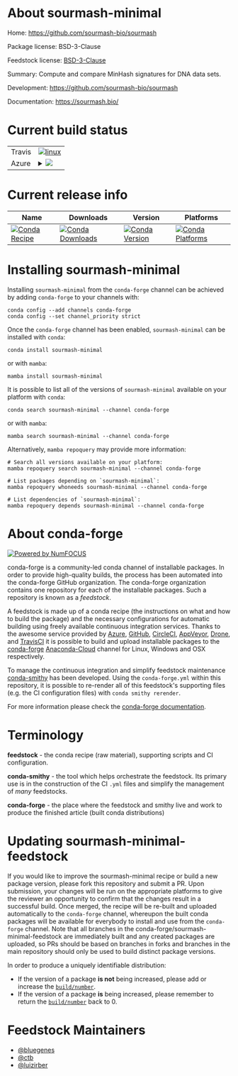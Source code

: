 About sourmash-minimal
======================

Home: https://github.com/sourmash-bio/sourmash

Package license: BSD-3-Clause

Feedstock license: [BSD-3-Clause](https://github.com/conda-forge/sourmash-minimal-feedstock/blob/main/LICENSE.txt)

Summary: Compute and compare MinHash signatures for DNA data sets.

Development: https://github.com/sourmash-bio/sourmash

Documentation: https://sourmash.bio/

Current build status
====================


<table><tr>
    <td>Travis</td>
    <td>
      <a href="https://app.travis-ci.com/conda-forge/sourmash-minimal-feedstock">
        <img alt="linux" src="https://img.shields.io/travis/com/conda-forge/sourmash-minimal-feedstock/main.svg?label=Linux">
      </a>
    </td>
  </tr>
    
  <tr>
    <td>Azure</td>
    <td>
      <details>
        <summary>
          <a href="https://dev.azure.com/conda-forge/feedstock-builds/_build/latest?definitionId=9878&branchName=main">
            <img src="https://dev.azure.com/conda-forge/feedstock-builds/_apis/build/status/sourmash-minimal-feedstock?branchName=main">
          </a>
        </summary>
        <table>
          <thead><tr><th>Variant</th><th>Status</th></tr></thead>
          <tbody><tr>
              <td>linux_64_python3.10.____cpython</td>
              <td>
                <a href="https://dev.azure.com/conda-forge/feedstock-builds/_build/latest?definitionId=9878&branchName=main">
                  <img src="https://dev.azure.com/conda-forge/feedstock-builds/_apis/build/status/sourmash-minimal-feedstock?branchName=main&jobName=linux&configuration=linux%20linux_64_python3.10.____cpython" alt="variant">
                </a>
              </td>
            </tr><tr>
              <td>linux_64_python3.8.____cpython</td>
              <td>
                <a href="https://dev.azure.com/conda-forge/feedstock-builds/_build/latest?definitionId=9878&branchName=main">
                  <img src="https://dev.azure.com/conda-forge/feedstock-builds/_apis/build/status/sourmash-minimal-feedstock?branchName=main&jobName=linux&configuration=linux%20linux_64_python3.8.____cpython" alt="variant">
                </a>
              </td>
            </tr><tr>
              <td>linux_64_python3.9.____cpython</td>
              <td>
                <a href="https://dev.azure.com/conda-forge/feedstock-builds/_build/latest?definitionId=9878&branchName=main">
                  <img src="https://dev.azure.com/conda-forge/feedstock-builds/_apis/build/status/sourmash-minimal-feedstock?branchName=main&jobName=linux&configuration=linux%20linux_64_python3.9.____cpython" alt="variant">
                </a>
              </td>
            </tr><tr>
              <td>linux_aarch64_python3.10.____cpython</td>
              <td>
                <a href="https://dev.azure.com/conda-forge/feedstock-builds/_build/latest?definitionId=9878&branchName=main">
                  <img src="https://dev.azure.com/conda-forge/feedstock-builds/_apis/build/status/sourmash-minimal-feedstock?branchName=main&jobName=linux&configuration=linux%20linux_aarch64_python3.10.____cpython" alt="variant">
                </a>
              </td>
            </tr><tr>
              <td>linux_aarch64_python3.8.____cpython</td>
              <td>
                <a href="https://dev.azure.com/conda-forge/feedstock-builds/_build/latest?definitionId=9878&branchName=main">
                  <img src="https://dev.azure.com/conda-forge/feedstock-builds/_apis/build/status/sourmash-minimal-feedstock?branchName=main&jobName=linux&configuration=linux%20linux_aarch64_python3.8.____cpython" alt="variant">
                </a>
              </td>
            </tr><tr>
              <td>linux_aarch64_python3.9.____cpython</td>
              <td>
                <a href="https://dev.azure.com/conda-forge/feedstock-builds/_build/latest?definitionId=9878&branchName=main">
                  <img src="https://dev.azure.com/conda-forge/feedstock-builds/_apis/build/status/sourmash-minimal-feedstock?branchName=main&jobName=linux&configuration=linux%20linux_aarch64_python3.9.____cpython" alt="variant">
                </a>
              </td>
            </tr><tr>
              <td>linux_ppc64le_python3.10.____cpython</td>
              <td>
                <a href="https://dev.azure.com/conda-forge/feedstock-builds/_build/latest?definitionId=9878&branchName=main">
                  <img src="https://dev.azure.com/conda-forge/feedstock-builds/_apis/build/status/sourmash-minimal-feedstock?branchName=main&jobName=linux&configuration=linux%20linux_ppc64le_python3.10.____cpython" alt="variant">
                </a>
              </td>
            </tr><tr>
              <td>linux_ppc64le_python3.8.____cpython</td>
              <td>
                <a href="https://dev.azure.com/conda-forge/feedstock-builds/_build/latest?definitionId=9878&branchName=main">
                  <img src="https://dev.azure.com/conda-forge/feedstock-builds/_apis/build/status/sourmash-minimal-feedstock?branchName=main&jobName=linux&configuration=linux%20linux_ppc64le_python3.8.____cpython" alt="variant">
                </a>
              </td>
            </tr><tr>
              <td>linux_ppc64le_python3.9.____cpython</td>
              <td>
                <a href="https://dev.azure.com/conda-forge/feedstock-builds/_build/latest?definitionId=9878&branchName=main">
                  <img src="https://dev.azure.com/conda-forge/feedstock-builds/_apis/build/status/sourmash-minimal-feedstock?branchName=main&jobName=linux&configuration=linux%20linux_ppc64le_python3.9.____cpython" alt="variant">
                </a>
              </td>
            </tr><tr>
              <td>osx_64_python3.10.____cpython</td>
              <td>
                <a href="https://dev.azure.com/conda-forge/feedstock-builds/_build/latest?definitionId=9878&branchName=main">
                  <img src="https://dev.azure.com/conda-forge/feedstock-builds/_apis/build/status/sourmash-minimal-feedstock?branchName=main&jobName=osx&configuration=osx%20osx_64_python3.10.____cpython" alt="variant">
                </a>
              </td>
            </tr><tr>
              <td>osx_64_python3.8.____cpython</td>
              <td>
                <a href="https://dev.azure.com/conda-forge/feedstock-builds/_build/latest?definitionId=9878&branchName=main">
                  <img src="https://dev.azure.com/conda-forge/feedstock-builds/_apis/build/status/sourmash-minimal-feedstock?branchName=main&jobName=osx&configuration=osx%20osx_64_python3.8.____cpython" alt="variant">
                </a>
              </td>
            </tr><tr>
              <td>osx_64_python3.9.____cpython</td>
              <td>
                <a href="https://dev.azure.com/conda-forge/feedstock-builds/_build/latest?definitionId=9878&branchName=main">
                  <img src="https://dev.azure.com/conda-forge/feedstock-builds/_apis/build/status/sourmash-minimal-feedstock?branchName=main&jobName=osx&configuration=osx%20osx_64_python3.9.____cpython" alt="variant">
                </a>
              </td>
            </tr><tr>
              <td>osx_arm64_python3.10.____cpython</td>
              <td>
                <a href="https://dev.azure.com/conda-forge/feedstock-builds/_build/latest?definitionId=9878&branchName=main">
                  <img src="https://dev.azure.com/conda-forge/feedstock-builds/_apis/build/status/sourmash-minimal-feedstock?branchName=main&jobName=osx&configuration=osx%20osx_arm64_python3.10.____cpython" alt="variant">
                </a>
              </td>
            </tr><tr>
              <td>osx_arm64_python3.8.____cpython</td>
              <td>
                <a href="https://dev.azure.com/conda-forge/feedstock-builds/_build/latest?definitionId=9878&branchName=main">
                  <img src="https://dev.azure.com/conda-forge/feedstock-builds/_apis/build/status/sourmash-minimal-feedstock?branchName=main&jobName=osx&configuration=osx%20osx_arm64_python3.8.____cpython" alt="variant">
                </a>
              </td>
            </tr><tr>
              <td>osx_arm64_python3.9.____cpython</td>
              <td>
                <a href="https://dev.azure.com/conda-forge/feedstock-builds/_build/latest?definitionId=9878&branchName=main">
                  <img src="https://dev.azure.com/conda-forge/feedstock-builds/_apis/build/status/sourmash-minimal-feedstock?branchName=main&jobName=osx&configuration=osx%20osx_arm64_python3.9.____cpython" alt="variant">
                </a>
              </td>
            </tr><tr>
              <td>win_64_python3.10.____cpython</td>
              <td>
                <a href="https://dev.azure.com/conda-forge/feedstock-builds/_build/latest?definitionId=9878&branchName=main">
                  <img src="https://dev.azure.com/conda-forge/feedstock-builds/_apis/build/status/sourmash-minimal-feedstock?branchName=main&jobName=win&configuration=win%20win_64_python3.10.____cpython" alt="variant">
                </a>
              </td>
            </tr><tr>
              <td>win_64_python3.8.____cpython</td>
              <td>
                <a href="https://dev.azure.com/conda-forge/feedstock-builds/_build/latest?definitionId=9878&branchName=main">
                  <img src="https://dev.azure.com/conda-forge/feedstock-builds/_apis/build/status/sourmash-minimal-feedstock?branchName=main&jobName=win&configuration=win%20win_64_python3.8.____cpython" alt="variant">
                </a>
              </td>
            </tr><tr>
              <td>win_64_python3.9.____cpython</td>
              <td>
                <a href="https://dev.azure.com/conda-forge/feedstock-builds/_build/latest?definitionId=9878&branchName=main">
                  <img src="https://dev.azure.com/conda-forge/feedstock-builds/_apis/build/status/sourmash-minimal-feedstock?branchName=main&jobName=win&configuration=win%20win_64_python3.9.____cpython" alt="variant">
                </a>
              </td>
            </tr>
          </tbody>
        </table>
      </details>
    </td>
  </tr>
</table>

Current release info
====================

| Name | Downloads | Version | Platforms |
| --- | --- | --- | --- |
| [![Conda Recipe](https://img.shields.io/badge/recipe-sourmash--minimal-green.svg)](https://anaconda.org/conda-forge/sourmash-minimal) | [![Conda Downloads](https://img.shields.io/conda/dn/conda-forge/sourmash-minimal.svg)](https://anaconda.org/conda-forge/sourmash-minimal) | [![Conda Version](https://img.shields.io/conda/vn/conda-forge/sourmash-minimal.svg)](https://anaconda.org/conda-forge/sourmash-minimal) | [![Conda Platforms](https://img.shields.io/conda/pn/conda-forge/sourmash-minimal.svg)](https://anaconda.org/conda-forge/sourmash-minimal) |

Installing sourmash-minimal
===========================

Installing `sourmash-minimal` from the `conda-forge` channel can be achieved by adding `conda-forge` to your channels with:

```
conda config --add channels conda-forge
conda config --set channel_priority strict
```

Once the `conda-forge` channel has been enabled, `sourmash-minimal` can be installed with `conda`:

```
conda install sourmash-minimal
```

or with `mamba`:

```
mamba install sourmash-minimal
```

It is possible to list all of the versions of `sourmash-minimal` available on your platform with `conda`:

```
conda search sourmash-minimal --channel conda-forge
```

or with `mamba`:

```
mamba search sourmash-minimal --channel conda-forge
```

Alternatively, `mamba repoquery` may provide more information:

```
# Search all versions available on your platform:
mamba repoquery search sourmash-minimal --channel conda-forge

# List packages depending on `sourmash-minimal`:
mamba repoquery whoneeds sourmash-minimal --channel conda-forge

# List dependencies of `sourmash-minimal`:
mamba repoquery depends sourmash-minimal --channel conda-forge
```


About conda-forge
=================

[![Powered by
NumFOCUS](https://img.shields.io/badge/powered%20by-NumFOCUS-orange.svg?style=flat&colorA=E1523D&colorB=007D8A)](https://numfocus.org)

conda-forge is a community-led conda channel of installable packages.
In order to provide high-quality builds, the process has been automated into the
conda-forge GitHub organization. The conda-forge organization contains one repository
for each of the installable packages. Such a repository is known as a *feedstock*.

A feedstock is made up of a conda recipe (the instructions on what and how to build
the package) and the necessary configurations for automatic building using freely
available continuous integration services. Thanks to the awesome service provided by
[Azure](https://azure.microsoft.com/en-us/services/devops/), [GitHub](https://github.com/),
[CircleCI](https://circleci.com/), [AppVeyor](https://www.appveyor.com/),
[Drone](https://cloud.drone.io/welcome), and [TravisCI](https://travis-ci.com/)
it is possible to build and upload installable packages to the
[conda-forge](https://anaconda.org/conda-forge) [Anaconda-Cloud](https://anaconda.org/)
channel for Linux, Windows and OSX respectively.

To manage the continuous integration and simplify feedstock maintenance
[conda-smithy](https://github.com/conda-forge/conda-smithy) has been developed.
Using the ``conda-forge.yml`` within this repository, it is possible to re-render all of
this feedstock's supporting files (e.g. the CI configuration files) with ``conda smithy rerender``.

For more information please check the [conda-forge documentation](https://conda-forge.org/docs/).

Terminology
===========

**feedstock** - the conda recipe (raw material), supporting scripts and CI configuration.

**conda-smithy** - the tool which helps orchestrate the feedstock.
                   Its primary use is in the construction of the CI ``.yml`` files
                   and simplify the management of *many* feedstocks.

**conda-forge** - the place where the feedstock and smithy live and work to
                  produce the finished article (built conda distributions)


Updating sourmash-minimal-feedstock
===================================

If you would like to improve the sourmash-minimal recipe or build a new
package version, please fork this repository and submit a PR. Upon submission,
your changes will be run on the appropriate platforms to give the reviewer an
opportunity to confirm that the changes result in a successful build. Once
merged, the recipe will be re-built and uploaded automatically to the
`conda-forge` channel, whereupon the built conda packages will be available for
everybody to install and use from the `conda-forge` channel.
Note that all branches in the conda-forge/sourmash-minimal-feedstock are
immediately built and any created packages are uploaded, so PRs should be based
on branches in forks and branches in the main repository should only be used to
build distinct package versions.

In order to produce a uniquely identifiable distribution:
 * If the version of a package **is not** being increased, please add or increase
   the [``build/number``](https://docs.conda.io/projects/conda-build/en/latest/resources/define-metadata.html#build-number-and-string).
 * If the version of a package **is** being increased, please remember to return
   the [``build/number``](https://docs.conda.io/projects/conda-build/en/latest/resources/define-metadata.html#build-number-and-string)
   back to 0.

Feedstock Maintainers
=====================

* [@bluegenes](https://github.com/bluegenes/)
* [@ctb](https://github.com/ctb/)
* [@luizirber](https://github.com/luizirber/)

